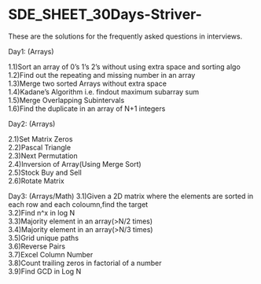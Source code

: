 # SDE_SHEET_30Days-Striver-
These are the solutions for the frequently asked questions in interviews.

Day1: (Arrays)

1.1)Sort an array of 0’s 1’s 2’s without using extra space and sorting algo</br>
1.2)Find out the repeating and missing number in an array</br>
1.3)Merge two sorted Arrays without extra space</br> 
1.4)Kadane’s Algorithm i.e. findout maximum subarray sum</br> 
1.5)Merge Overlapping Subintervals</br>
1.6)Find the duplicate in an array of N+1 integers</br>

Day2: (Arrays)

2.1)Set Matrix Zeros</br> 
2.2)Pascal Triangle</br>
2.3)Next Permutation</br>
2.4)Inversion of Array(Using Merge Sort)</br> 
2.5)Stock Buy and Sell</br>
2.6)Rotate Matrix</br>

Day3: (Arrays/Math)
3.1)Given a 2D matrix where the elements are sorted in each row and each coloumn,find the target</br>
3.2)Find n^x in log N</br>
3.3)Majority element in an array(>N/2 times)</br>
3.4)Majority element in an array(>N/3 times)</br>
3.5)Grid unique paths</br>
3.6)Reverse Pairs</br>
3.7)Excel Column Number</br> 
3.8)Count trailing zeros in factorial of a number</br> 
3.9)Find GCD in Log N</br>
